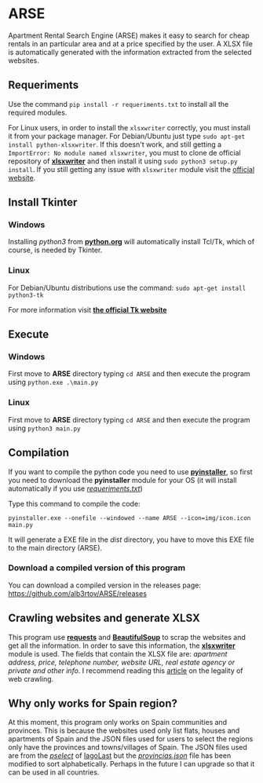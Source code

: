 # ARSE
Apartment Rental Search Engine (ARSE) makes it easy to search for cheap rentals in an particular area and at a price specified by the user. A XLSX file is automatically generated with the information extracted from the selected websites.

## Requeriments
Use the command `pip install -r requeriments.txt` to install all the required modules.

For Linux users, in order to install the `xlsxwriter` correctly, you must install it from your package manager. For Debian/Ubuntu just type `sudo apt-get install python-xlsxwriter`. If this doesn't work, and still getting a `ImportError: No module named xlsxwriter`, you must to clone de official repository of **[xlsxwriter](https://github.com/jmcnamara/XlsxWriter)** and then install it using `sudo python3 setup.py install`. If you still getting any issue with `xlsxwriter` module visit the [official website](https://xlsxwriter.readthedocs.io/getting_started.html). 

## Install Tkinter
### Windows
Installing _python3_ from <a href="https://www.python.org/" target="_blank">**python.org**</a> will automatically install Tcl/Tk, which of course, is needed by Tkinter.

### Linux
For Debian/Ubuntu distributions use the command: `sudo apt-get install python3-tk`

For more information visit **[the official Tk website](https://tkdocs.com/tutorial/install.html)**

## Execute
### Windows
First move to **ARSE** directory typing `cd ARSE` and then execute the program using `python.exe .\main.py`

### Linux
First move to **ARSE** directory typing `cd ARSE` and then execute the program using `python3 main.py`

## Compilation
If you want to compile the python code you need to use **[pyinstaller](https://www.pyinstaller.org/)**, so first you need to download the **pyinstaller** module for your OS (it will install automatically if you use _[requeriments.txt](https://github.com/alb3rtov/ARSE/blob/main/requeriments.txt)_)

Type this command to compile the code: 

    pyinstaller.exe --onefile --windowed --name ARSE --icon=img/icon.icon main.py

It will generate a EXE file in the _dist_ directory, you have to move this EXE file to the main directory (ARSE).

### Download a compiled version of this program
You can download a compiled version in the releases page: https://github.com/alb3rtov/ARSE/releases

## Crawling websites and generate XLSX
This program use **[requests](https://docs.python-requests.org/en/master/)** and **[BeautifulSoup](https://www.crummy.com/software/BeautifulSoup/bs4/doc/)** to scrap the websites and get all the information. In order to save this information, the **[xlsxwriter](https://xlsxwriter.readthedocs.io/)** module is used. The fields that contain the XLSX file are: _apartment address, price, telephone number, website URL, real estate agency or private and other info_.
I recommend reading this [article](https://www.blog.datahut.co/post/is-web-scraping-legal) on the legality of web crawling.


## Why only works for Spain region?
At this moment, this program only works on Spain communities and provinces. This is because the websites used only list flats, houses and apartments of Spain and the JSON files used for users to select the regions only have the provinces and towns/villages of Spain. The JSON files used are from the _[pselect](https://github.com/IagoLast/pselect)_ of [IagoLast](https://github.com/IagoLast) but the _[provincias.json](https://github.com/alb3rtov/ARSE/blob/main/data/provincias.json)_ file has been modified to sort alphabetically. Perhaps in the future I can upgrade so that it can be used in all countries.
